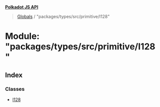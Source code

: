 **[Polkadot JS API](../README.md)**

> [Globals](../globals.md) / "packages/types/src/primitive/I128"

# Module: "packages/types/src/primitive/I128"

## Index

### Classes

* [I128](../classes/_packages_types_src_primitive_i128_.i128.md)
